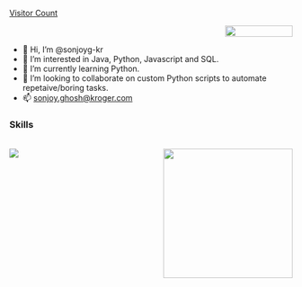 [Visitor Count](https://profile-counter.glitch.me/sonjoyg-kr/count.svg)
<div style="text-align: right">
<img src="https://jojoee.jojoee.com/api/utcnow?refresh" width="120" height="20">
</div>



- 👋 Hi, I’m @sonjoyg-kr
- 👀 I’m interested in Java, Python, Javascript and SQL. 
- 🌱 I’m currently learning Python.
- 💞️ I’m looking to collaborate on custom Python scripts to automate repetaive/boring tasks.
- 📫 sonjoy.ghosh@kroger.com 

<!---
sonjoyg-kr/sonjoyg-kr is a ✨ special ✨ repository because its `README.md` (this file) appears on your GitHub profile.
You can click the Preview link to take a look at your changes.
--->


### Skills 
<br>
<a <href=""><img src="https://img.shields.io/badge/Java-ED8B00?style=for-the-badge&logo=java&logoColor=white"></a>
<img align='right' src="https://media.giphy.com/media/M9gbBd9nbDrOTu1Mqx/giphy.gif" width="230">
